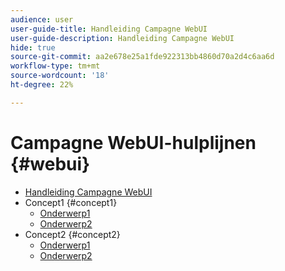 ```yaml
---
audience: user
user-guide-title: Handleiding Campagne WebUI
user-guide-description: Handleiding Campagne WebUI
hide: true
source-git-commit: aa2e678e25a1fde922313bb4860d70a2d4c6aa6d
workflow-type: tm+mt
source-wordcount: '18'
ht-degree: 22%

---
```



# Campagne WebUI-hulplijnen {#webui}

+ [Handleiding Campagne WebUI](home.md)
+ Concept1 {#concept1}
   + [Onderwerp1](concept1/topic1.md)
   + [Onderwerp2](concept1/topic2.md)
+ Concept2 {#concept2}
   + [Onderwerp1](concept2/topic1.md)
   + [Onderwerp2](concept2/topic2.md)

